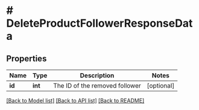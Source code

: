 # # DeleteProductFollowerResponseData

## Properties

Name | Type | Description | Notes
------------ | ------------- | ------------- | -------------
**id** | **int** | The ID of the removed follower | [optional]

[[Back to Model list]](../../README.md#models) [[Back to API list]](../../README.md#endpoints) [[Back to README]](../../README.md)
